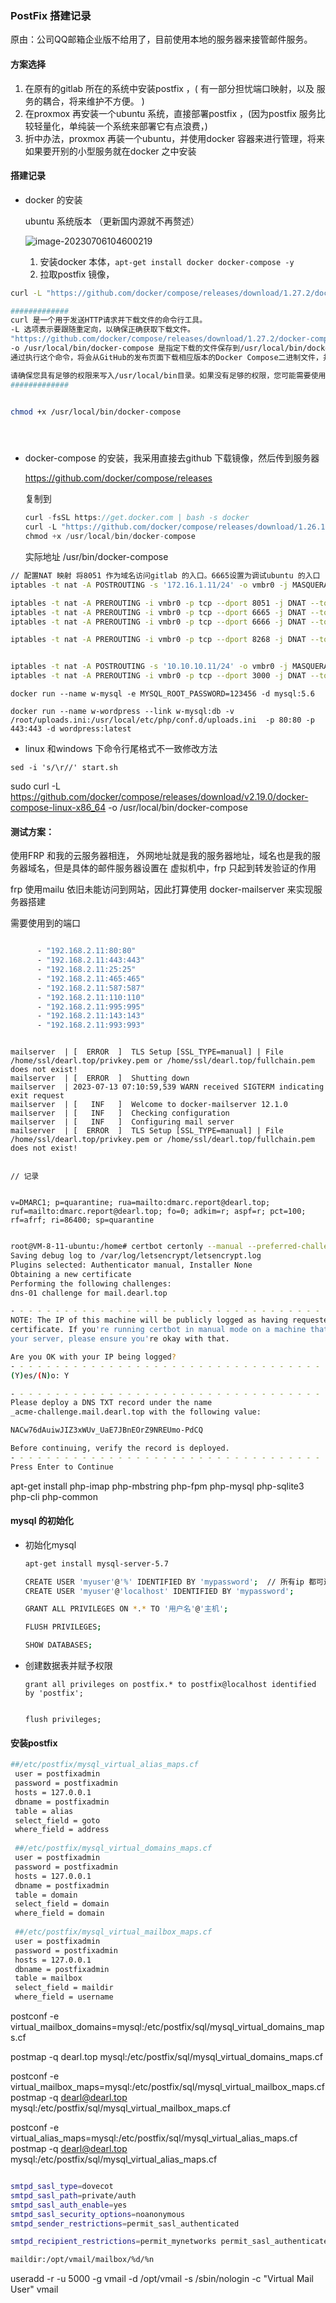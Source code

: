 ### PostFix 搭建记录

原由：公司QQ邮箱企业版不给用了，目前使用本地的服务器来接管邮件服务。



#### 方案选择

1. 在原有的gitlab 所在的系统中安装postfix ，( 有一部分担忧端口映射，以及 服务的耦合，将来维护不方便。 )
2. 在proxmox 再安装一个ubuntu 系统，直接部署postfix ，(因为postfix 服务比较轻量化，单纯装一个系统来部署它有点浪费，)
3. 折中办法，proxmox 再装一个ubuntu，并使用docker 容器来进行管理，将来如果要开别的小型服务就在docker 之中安装









#### 搭建记录

- docker 的安装

  ubuntu 系统版本 （更新国内源就不再赘述）

  ![image-20230706104600219](https://raw.githubusercontent.com/MR-liao-955/Notes/main/img/202307171022956.png)

  1. 安装docker 本体，`apt-get install docker docker-compose -y`
  2. 拉取postfix 镜像，



```bash
curl -L "https://github.com/docker/compose/releases/download/1.27.2/docker-compose-$(uname -s)-$(uname -m)" -o /usr/local/bin/docker-compose

#############
curl 是一个用于发送HTTP请求并下载文件的命令行工具。
-L 选项表示要跟随重定向，以确保正确获取下载文件。
"https://github.com/docker/compose/releases/download/1.27.2/docker-compose-$(uname -s)-$(uname -m)" 是要下载的文件的URL地址。其中，$(uname -s) 表示当前操作系统的名称（例如Linux、Darwin等），$(uname -m) 表示当前机器的架构（例如x86_64、armv7l等）。
-o /usr/local/bin/docker-compose 是指定下载的文件保存到/usr/local/bin/docker-compose路径下。
通过执行这个命令，将会从GitHub的发布页面下载相应版本的Docker Compose二进制文件，并保存到指定的路径。接下来，您可以通过运行docker-compose命令来使用安装的Docker Compose。

请确保您具有足够的权限来写入/usr/local/bin目录。如果没有足够的权限，您可能需要使用管理员权限或sudo命令来执行该命令。
#############


chmod +x /usr/local/bin/docker-compose





```

- docker-compose 的安装，我采用直接去github 下载镜像，然后传到服务器

  https://github.com/docker/compose/releases
  
  复制到
  
  ```c
  curl -fsSL https://get.docker.com | bash -s docker
  curl -L "https://github.com/docker/compose/releases/download/1.26.1/docker-compose-$(uname -s)-$(uname -m)" -o /usr/local/bin/docker-compose
  chmod +x /usr/local/bin/docker-compose
  ```
  
  实际地址 /usr/bin/docker-compose



```bash
// 配置NAT 映射 将8051 作为域名访问gitlab 的入口。6665设置为调试ubuntu 的入口
iptables -t nat -A POSTROUTING -s '172.16.1.11/24' -o vmbr0 -j MASQUERADE

iptables -t nat -A PREROUTING -i vmbr0 -p tcp --dport 8051 -j DNAT --to 172.16.1.11:8051
iptables -t nat -A PREROUTING -i vmbr0 -p tcp --dport 6665 -j DNAT --to 172.16.1.11:22
iptables -t nat -A PREROUTING -i vmbr0 -p tcp --dport 6666 -j DNAT --to 172.16.1.11:80

iptables -t nat -A PREROUTING -i vmbr0 -p tcp --dport 8268 -j DNAT --to 10.10.10.10:80


iptables -t nat -A POSTROUTING -s '10.10.10.11/24' -o vmbr0 -j MASQUERADE
iptables -t nat -A PREROUTING -i vmbr0 -p tcp --dport 3000 -j DNAT --to 10.10.10.11:22
```





```
docker run --name w-mysql -e MYSQL_ROOT_PASSWORD=123456 -d mysql:5.6
```

```
docker run --name w-wordpress --link w-mysql:db -v /root/uploads.ini:/usr/local/etc/php/conf.d/uploads.ini  -p 80:80 -p 443:443 -d wordpress:latest
```



















- linux 和windows 下命令行尾格式不一致修改方法

```
sed -i 's/\r//' start.sh
```







sudo curl -L https://github.com/docker/compose/releases/download/v2.19.0/docker-compose-linux-x86_64 -o /usr/local/bin/docker-compose





#### 测试方案：

 使用FRP 和我的云服务器相连， 外网地址就是我的服务器地址，域名也是我的服务器域名，但是具体的邮件服务器设置在 虚拟机中，frp 只起到转发验证的作用



frp 使用mailu 依旧未能访问到网站，因此打算使用 docker-mailserver 来实现服务器搭建



需要使用到的端口

```bash

      - "192.168.2.11:80:80"
      - "192.168.2.11:443:443"
      - "192.168.2.11:25:25"
      - "192.168.2.11:465:465"
      - "192.168.2.11:587:587"
      - "192.168.2.11:110:110"
      - "192.168.2.11:995:995"
      - "192.168.2.11:143:143"
      - "192.168.2.11:993:993"


```





```

mailserver  | [  ERROR  ]  TLS Setup [SSL_TYPE=manual] | File /home/ssl/dearl.top/privkey.pem or /home/ssl/dearl.top/fullchain.pem does not exist!
mailserver  | [  ERROR  ]  Shutting down
mailserver  | 2023-07-13 07:10:59,539 WARN received SIGTERM indicating exit request
mailserver  | [   INF   ]  Welcome to docker-mailserver 12.1.0
mailserver  | [   INF   ]  Checking configuration
mailserver  | [   INF   ]  Configuring mail server
mailserver  | [  ERROR  ]  TLS Setup [SSL_TYPE=manual] | File /home/ssl/dearl.top/privkey.pem or /home/ssl/dearl.top/fullchain.pem does not exist!


```







```
// 记录


v=DMARC1; p=quarantine; rua=mailto:dmarc.report@dearl.top; ruf=mailto:dmarc.report@dearl.top; fo=0; adkim=r; aspf=r; pct=100; rf=afrf; ri=86400; sp=quarantine

```



```bash

root@VM-8-11-ubuntu:/home# certbot certonly --manual --preferred-challenge dns -d  mail.dearl.top
Saving debug log to /var/log/letsencrypt/letsencrypt.log
Plugins selected: Authenticator manual, Installer None
Obtaining a new certificate
Performing the following challenges:
dns-01 challenge for mail.dearl.top

- - - - - - - - - - - - - - - - - - - - - - - - - - - - - - - - - - - - - - - -
NOTE: The IP of this machine will be publicly logged as having requested this
certificate. If you're running certbot in manual mode on a machine that is not
your server, please ensure you're okay with that.

Are you OK with your IP being logged?
- - - - - - - - - - - - - - - - - - - - - - - - - - - - - - - - - - - - - - - -
(Y)es/(N)o: Y

- - - - - - - - - - - - - - - - - - - - - - - - - - - - - - - - - - - - - - - -
Please deploy a DNS TXT record under the name
_acme-challenge.mail.dearl.top with the following value:

NACw76dAuiwJIZ3xWUv_UaE7JBnEOrZ9NREUmo-PdCQ

Before continuing, verify the record is deployed.
- - - - - - - - - - - - - - - - - - - - - - - - - - - - - - - - - - - - - - - -
Press Enter to Continue


```





apt-get install php-imap php-mbstring php-fpm php-mysql php-sqlite3 php-cli php-common







#### mysql 的初始化

- 初始化mysql

  ```bash
  apt-get install mysql-server-5.7
  
  CREATE USER 'myuser'@'%' IDENTIFIED BY 'mypassword';  // 所有ip 都可连接
  CREATE USER 'myuser'@'localhost' IDENTIFIED BY 'mypassword';
  
  GRANT ALL PRIVILEGES ON *.* TO '用户名'@'主机';
  
  FLUSH PRIVILEGES;
  
  SHOW DATABASES;
  
  ```

  

- 创建数据表并赋予权限

  ```mysql
  grant all privileges on postfix.* to postfix@localhost identified by 'postfix';
  
  
  flush privileges;
  
  ```

  



#### 安装postfix



```bash
##/etc/postfix/mysql_virtual_alias_maps.cf
 user = postfixadmin
 password = postfixadmin
 hosts = 127.0.0.1
 dbname = postfixadmin
 table = alias
 select_field = goto
 where_field = address
 
 ##/etc/postfix/mysql_virtual_domains_maps.cf
 user = postfixadmin
 password = postfixadmin
 hosts = 127.0.0.1
 dbname = postfixadmin
 table = domain
 select_field = domain
 where_field = domain
 
 ##/etc/postfix/mysql_virtual_mailbox_maps.cf
 user = postfixadmin
 password = postfixadmin
 hosts = 127.0.0.1
 dbname = postfixadmin
 table = mailbox
 select_field = maildir
 where_field = username
```





postconf -e virtual_mailbox_domains=mysql:/etc/postfix/sql/mysql_virtual_domains_maps.cf

postmap -q dearl.top mysql:/etc/postfix/sql/mysql_virtual_domains_maps.cf




postconf -e virtual_mailbox_maps=mysql:/etc/postfix/sql/mysql_virtual_mailbox_maps.cf
postmap -q dearl@dearl.top mysql:/etc/postfix/sql/mysql_virtual_mailbox_maps.cf





postconf -e virtual_alias_maps=mysql:/etc/postfix/sql/mysql_virtual_alias_maps.cf
postmap -q dearl@dearl.top mysql:/etc/postfix/sql/mysql_virtual_alias_maps.cf





```bash

smtpd_sasl_type=dovecot
smtpd_sasl_path=private/auth
smtpd_sasl_auth_enable=yes
smtpd_sasl_security_options=noanonymous
smtpd_sender_restrictions=permit_sasl_authenticated

smtpd_recipient_restrictions=permit_mynetworks permit_sasl_authenticated permit_auth_destination reject_unauth_destination

maildir:/opt/vmail/mailbox/%d/%n


```



useradd -r -u 5000 -g vmail -d /opt/vmail -s /sbin/nologin -c "Virtual Mail User" vmail





